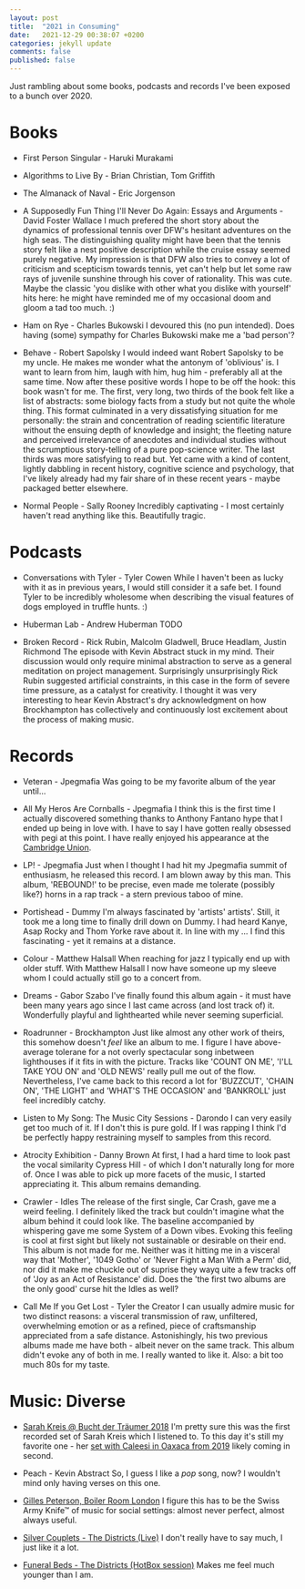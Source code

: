 ```yaml
---
layout: post
title:  "2021 in Consuming"
date:   2021-12-29 00:38:07 +0200
categories: jekyll update
comments: false
published: false
---
```

Just rambling about some books, podcasts and records I've been exposed to a bunch over 2020.

# Books

* First Person Singular - Haruki Murakami

* Algorithms to Live By -  Brian Christian, Tom Griffith

* The Almanack of Naval -  Eric Jorgenson

* A Supposedly Fun Thing I'll Never Do Again: Essays and Arguments - David Foster Wallace
I much prefered the short story about the dynamics of professional tennis over DFW's hesitant adventures on the high seas. The distinguishing quality might have been that the tennis story felt like a nest positive description while the cruise essay seemed purely negative. My impression is that DFW also tries to convey a lot of criticism and scepticism towards tennis, yet can't help but let some raw rays of juvenile sunshine through his cover of rationality. This was cute. Maybe the classic 'you dislike with other what you dislike with yourself' hits here: he might have reminded me of my occasional doom and gloom a tad too much. :)

* Ham on Rye - Charles Bukowski
I devoured this (no pun intended). Does having (some) sympathy for Charles Bukowski make me a 'bad person'?

* Behave - Robert Sapolsky
I would indeed want Robert Sapolsky to be my uncle. He makes me wonder what the antonym of 'oblivious' is. I want to learn from him, laugh with him, hug him - preferably all at the same time. Now after these positive words I hope to be off the hook: this book wasn't for me. The first, very long, two thirds of the book felt like a list of abstracts: some biology facts from a study but not quite the whole thing. This format culminated in a very dissatisfying situation for me personally: the strain and concentration of reading scientific literature without the ensuing depth of knowledge and insight; the fleeting nature and perceived irrelevance of anecdotes and individual studies without the scrumptious story-telling of a pure pop-science writer. The last thirds was more satisfying to read but. Yet came with a kind of content, lightly dabbling in recent history, cognitive science and psychology, that I've likely already had my fair share of in these recent years - maybe packaged better elsewhere.

* Normal People - Sally Rooney
Incredibly captivating - I most certainly haven't read anything like this. Beautifully tragic.


# Podcasts

* Conversations with Tyler - Tyler Cowen
While I haven't been as lucky with it as in previous years, I would still consider it a safe bet. I found Tyler to be incredibly wholesome when describing the visual features of dogs employed in truffle hunts. :)

* Huberman Lab - Andrew Huberman
TODO

* Broken Record - Rick Rubin, Malcolm Gladwell, Bruce Headlam, Justin Richmond
The episode with Kevin Abstract stuck in my mind. Their discussion would only require minimal abstraction to serve as a general meditation on project management. Surprisingly unsurprisingly Rick Rubin suggested artificial constraints, in this case in the form of severe time pressure, as a catalyst for creativity. I thought it was very interesting to hear Kevin Abstract's dry acknowledgment on how Brockhampton has collectively and continuously lost excitement about the process of making music.


# Records

* Veteran - Jpegmafia
Was going to be my favorite album of the year until...

* All My Heros Are Cornballs - Jpegmafia
I think this is the first time I actually discovered something thanks to Anthony Fantano hype that I ended up being in love with. I have to say I have gotten really obsessed with pegi at this point. I have really enjoyed his appearance at the [Cambridge Union](https://www.youtube.com/watch?v=3UjNTHSIqU8).

* LP! - Jpegmafia
Just when I thought I had hit my Jpegmafia summit of enthusiasm, he released this record. I am blown away by this man. This album, 'REBOUND!' to be precise, even made me tolerate (possibly like?) horns in a rap track - a stern previous taboo of mine.

* Portishead - Dummy
I'm always fascinated by 'artists' artists'. Still, it took me a long time to finally drill down on Dummy. I had heard Kanye, Asap Rocky and Thom Yorke rave about it. In line with my ... I find this fascinating - yet it remains at a distance.

* Colour - Matthew Halsall
When reaching for jazz I typically end up with older stuff. With Matthew Halsall I now have someone up my sleeve whom I could actually still go to a concert from.

* Dreams - Gabor Szabo
I've finally found this album again - it must have been many years ago since I last came across (and lost track of) it. Wonderfully playful and lighthearted while never seeming superficial.

* Roadrunner - Brockhampton
Just like almost any other work of theirs, this somehow doesn't _feel_ like an album to me. I figure I have above-average tolerane for a not overly spectacular song inbetween lighthouses if it fits in with the picture. Tracks like 'COUNT ON ME', 'I'LL TAKE YOU ON' and 'OLD NEWS' really pull me out of the flow. Nevertheless, I've came back to this record a lot for 'BUZZCUT', 'CHAIN ON', 'THE LIGHT' and 'WHAT'S THE OCCASION' and 'BANKROLL' just feel incredibly catchy.

* Listen to My Song: The Music City Sessions - Darondo
I can very easily get too much of it. If I don't this is pure gold. If I was rapping I think I'd be perfectly happy restraining myself to samples from this record.

* Atrocity Exhibition - Danny Brown
At first, I had a hard time to look past the vocal similarity Cypress Hill - of which I don't naturally long for more of. Once I was able to pick up more facets of the music, I started appreciating it. This album remains demanding.

* Crawler - Idles
The release of the first single, Car Crash, gave me a weird feeling. I definitely liked the track but couldn't imagine what the album behind it could look like. The baseline accompanied by whispering gave me some System of a Down vibes. Evoking this feeling is cool at first sight but likely not sustainable or desirable on their end.
This album is not made for me. Neither was it hitting me in a visceral way that 'Mother', '1049 Gotho' or 'Never Fight a Man With a Perm' did, nor did it make me chuckle out of suprise they wayq uite a few tracks off of 'Joy as an Act of Resistance' did. Does the 'the first two albums are the only good' curse hit the Idles as well?

* Call Me If you Get Lost - Tyler the Creator
I can usually admire music for two distinct reasons: a visceral transmission of raw, unfiltered, overwhelming emotion or as a refined, piece of craftsmanship appreciated from a safe distance. Astonishingly, his two previous albums made me have both - albeit never on the same track. This album didn't evoke any of both in me. I really wanted to like it. Also: a bit too much 80s for my taste.

# Music: Diverse

* [Sarah Kreis @ Bucht der Träumer 2018](https://soundcloud.com/sarahkreis/sarah-kreis-bucht-der-traumer?si=340f04c6ff2f4ebe881e2e2e8be2409c&utm_source=clipboard&utm_medium=text&utm_campaign=social_sharing)
I'm pretty sure this was the first recorded set of Sarah Kreis which I listened to. To this day it's still my favorite one - her [set with Caleesi in Oaxaca from 2019](https://soundcloud.com/sarahkreis/caleesi-sarah-kreis-mezcal-amores-2019?si=1353248c2b8c4ec4a8b78522ace913d4&utm_source=clipboard&utm_medium=text&utm_campaign=social_sharing) likely coming in second.

* Peach - Kevin Abstract
So, I guess I like a _pop_ song, now? I wouldn't mind only having verses on this one.

* [Gilles Peterson, Boiler Room London](https://music.youtube.com/watch?v=6NVmWbQZ8yU&list=RDAMVM6NVmWbQZ8yU)
I figure this has to be the Swiss Army Knife™ of music for social settings: almost never perfect, almost always useful.

* [Silver Couplets - The Districts (Live)](https://music.youtube.com/watch?v=zT-eeg5pTIU&list=RDAMVMzT-eeg5pTIU)
I don't really have to say much, I just like it a lot.

* [Funeral Beds - The Districts (HotBox session)](https://music.youtube.com/watch?v=fTLqyoVV9EU&list=RDAMVMfTLqyoVV9EU)
Makes me feel much younger than I am.

